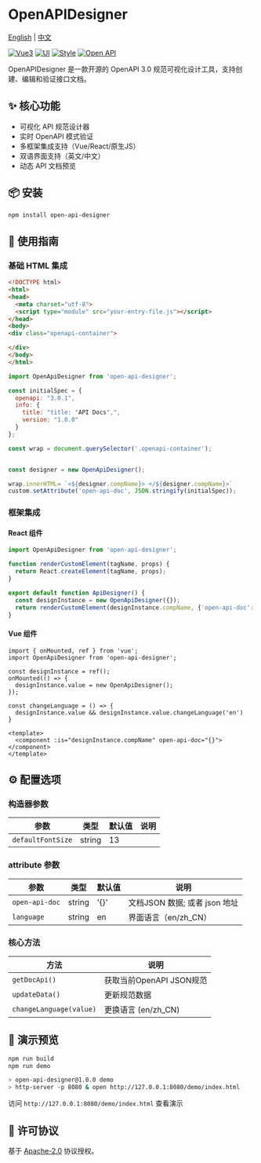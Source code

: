 # OpenAPIDesigner

[English](README.md) | [中文](README_zh.md)

[![Vue3](https://img.shields.io/badge/Vue-3.5.13-red)](https://cn.vuejs.org/guide/introduction)
[![UI](https://img.shields.io/badge/Ant%20Design-3.2.20-brightgreen)](https://2x.antdv.com/components/overview)
[![Style](https://img.shields.io/badge/Tailwind%20CSS-3.4.17-green)](https://tailwindcss.com/docs)
[![Open API](https://img.shields.io/badge/Open%20API-3.0.1-blue)](https://swagger.io/specification/)

OpenAPIDesigner 是一款开源的 OpenAPI 3.0 规范可视化设计工具，支持创建、编辑和验证接口文档。

## ✨ 核心功能

- 可视化 API 规范设计器
- 实时 OpenAPI 模式验证
- 多框架集成支持（Vue/React/原生JS）
- 双语界面支持（英文/中文）
- 动态 API 文档预览

## 📦 安装

```bash
npm install open-api-designer
```

## 🚀 使用指南

### 基础 HTML 集成

```html
<!DOCTYPE html>
<html>
<head>
  <meta charset="utf-8">
  <script type="module" src="your-entry-file.js"></script>
</head>
<body>
<div class="openapi-container">

</div>
</body>
</html>
```

```javascript
import OpenApiDesigner from 'open-api-designer';

const initialSpec = {
  openapi: "3.0.1",
  info: {
    title: "title: "API Docs",",
    version: "1.0.0"
  }
};

const wrap = document.querySelector('.openapi-container');


const designer = new OpenApiDesigner();

wrap.innerHTML= `<${designer.compName}> </${designer.compName}>`
custom.setAttribute('open-api-doc', JSON.stringify(initialSpec));
```

### 框架集成

#### React 组件

```jsx
import OpenApiDesigner from 'open-api-designer';

function renderCustomElement(tagName, props) {
  return React.createElement(tagName, props);
}

export default function ApiDesigner() {
  const designInstance = new OpenApiDesigner({});
  return renderCustomElement(designInstance.compName, {'open-api-doc': 'https://generator3.swagger.io/openapi.json'})
}
```

#### Vue 组件

```vue
import { onMounted, ref } from 'vue';
import OpenApiDesigner from 'open-api-designer';

const designInstance = ref();
onMounted(() => {
  designInstance.value = new OpenApiDesigner();
});

const changeLanguage = () => {
  designInstance.value && designInstance.value.changeLanguage('en')
}

<template>
  <component :is="designInstance.compName" open-api-doc="{}"></component>
</template>

```

## ⚙️ 配置选项

### 构造器参数

| 参数              | 类型       | 默认值   | 说明                          |
|-------------------|------------|----------|-------------------------------|
| `defaultFontSize`| string  | 13       |         |

### attribute 参数

| 参数              | 类型       | 默认值   | 说明                          |
|-------------------|------------|----------|-------------------------------|
| `open-api-doc`    | string     | '{}'     | 文档JSON 数据; 或者 json 地址    |
| `language`        | string     | en       | 界面语言（en/zh_CN）             |


### 核心方法

| 方法                     | 说明                               |
|-------------------------|-----------------------------------|
| `getDocApi()`           | 获取当前OpenAPI JSON规范           |
| `updateData()`          | 更新规范数据                       |
| `changeLanguage(value)` | 更换语言 (en/zh_CN)                 |

## 🧪 演示预览

```bash
npm run build
npm run demo 

> open-api-designer@1.0.0 demo
> http-server -p 8080 & open http://127.0.0.1:8080/demo/index.html
```
访问 `http://127.0.0.1:8080/demo/index.html` 查看演示

## 📜 许可协议

基于 [Apache-2.0](http://www.apache.org/licenses/) 协议授权。
